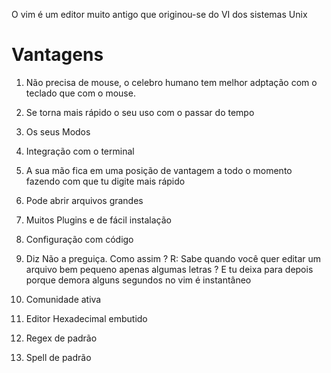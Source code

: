 O vim é um editor muito antigo que originou-se do VI dos sistemas Unix

# Vantagens

1. Não precisa de mouse, o celebro humano tem melhor adptação com o teclado que com o
mouse.

2. Se torna mais rápido o seu uso com o passar do tempo

3. Os seus Modos

4. Integração com o terminal

5. A sua mão fica em uma posição de vantagem a todo o momento fazendo com que
   tu digite mais rápido

6. Pode abrir arquivos grandes

7. Muitos Plugins e de fácil instalação

8. Configuração com código

9. Diz Não a preguiça. Como assim ? R: Sabe quando você quer editar um arquivo bem
pequeno apenas algumas letras ? E tu deixa para depois porque demora alguns
segundos no vim é instantâneo

10. Comunidade ativa

11. Editor Hexadecimal embutido

12. Regex de padrão

13. Spell de padrão
